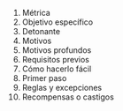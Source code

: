 
1. Métrica
2. Objetivo específico
3. Detonante
4. Motivos
5. Motivos profundos
6. Requisitos previos
7. Cómo hacerlo fácil
8. Primer paso
9. Reglas y excepciones
10. Recompensas o castigos

